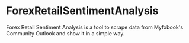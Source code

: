 # ForexRetailSentimentAnalysis
Forex Retail Sentiment Analysis is a tool to scrape data from Myfxbook's Community Outlook and show it in a simple way.
